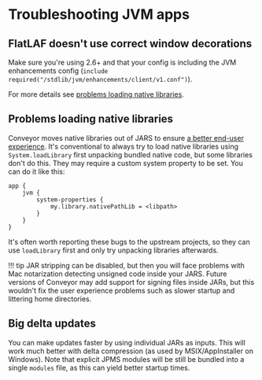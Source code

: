 # Troubleshooting JVM apps

## FlatLAF doesn't use correct window decorations

Make sure you're using 2.6+ and that your config is including the JVM enhancements config (`include required("/stdlib/jvm/enhancements/client/v1.conf")`).

For more details see [problems loading native libraries](#problems-loading-native-libraries).

## Problems loading native libraries

Conveyor moves native libraries out of JARS to ensure [a better end-user experience](../configs/jvm.md#jar-stripping). It's conventional to always try to load native libraries using `System.loadLibrary` first unpacking bundled native code, but some libraries don't do this. They may require a custom system property to be set. You can do it like this:

```
app {
    jvm {
        system-properties {
            my.library.nativePathLib = <libpath>
        }
    }
}
```

It's often worth reporting these bugs to the upstream projects, so they can use `loadLibrary` first and only try unpacking libraries afterwards.

!!! tip
    JAR stripping can be disabled, but then you will face problems with Mac notarization detecting unsigned code inside your JARS. Future
    versions of Conveyor may add support for signing files inside JARs, but this wouldn't fix the user experience problems such as slower
    startup and littering home directories.

## Big delta updates

You can make updates faster by using individual JARs as inputs. This will work much better with delta compression (as used by MSIX/AppInstaller on Windows). Note that explicit JPMS modules will be still be bundled into a single `modules` file, as this can yield better startup times.
